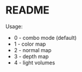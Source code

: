 # README

Usage:
* 0 - combo mode (default)
* 1 - color map
* 2 - normal map
* 3 - depth map
* 4 - light volumes

